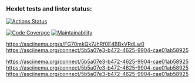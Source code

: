 ### Hexlet tests and linter status:
[![Actions Status](https://github.com/Xpamju/frontend-project-46/actions/workflows/hexlet-check.yml/badge.svg)](https://github.com/Xpamju/frontend-project-46/actions)

[![Code Coverage](https://qlty.sh/badges/ec1bee62-a50d-4417-8561-3f995893123b/test_coverage.svg)](https://qlty.sh/gh/Xpamju/projects/frontend-project-46)
[![Maintainability](https://qlty.sh/badges/ec1bee62-a50d-4417-8561-3f995893123b/maintainability.svg)](https://qlty.sh/gh/Xpamju/projects/frontend-project-46)

https://asciinema.org/a/FG70mkQk7JhRf0E4BBxVRdLw0
 https://asciinema.org/connect/5b5a07e3-b472-4625-9904-cae01ab58925

  https://asciinema.org/connect/5b5a07e3-b472-4625-9904-cae01ab58925
  https://asciinema.org/connect/5b5a07e3-b472-4625-9904-cae01ab58925
  https://asciinema.org/connect/5b5a07e3-b472-4625-9904-cae01ab58925